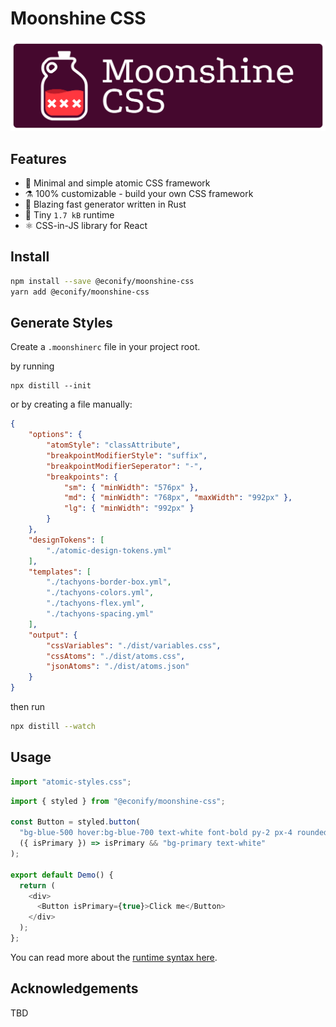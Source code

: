 # Moonshine CSS

![](./docs/logo.svg)

## Features

- 🥃 Minimal and simple atomic CSS framework
- ⚗️ 100% customizable - build your own CSS framework
- 🦀 Blazing fast generator written in Rust
- 🐜 Tiny `1.7 kB` runtime
- ⚛️ CSS-in-JS library for React

## Install

```bash
npm install --save @econify/moonshine-css
yarn add @econify/moonshine-css
```

## Generate Styles

Create a `.moonshinerc` file in your project root.

by running

```
npx distill --init
```

or by creating a file manually:

```json
{
    "options": {
        "atomStyle": "classAttribute",
        "breakpointModifierStyle": "suffix",
        "breakpointModifierSeperator": "-",
        "breakpoints": {
            "sm": { "minWidth": "576px" },
            "md": { "minWidth": "768px", "maxWidth": "992px" },
            "lg": { "minWidth": "992px" }
        }
    },
    "designTokens": [
        "./atomic-design-tokens.yml"
    ],
    "templates": [
        "./tachyons-border-box.yml",
        "./tachyons-colors.yml",
        "./tachyons-flex.yml",
        "./tachyons-spacing.yml"
    ],
    "output": {
        "cssVariables": "./dist/variables.css",
        "cssAtoms": "./dist/atoms.css",
        "jsonAtoms": "./dist/atoms.json"
    }
}
```

then run

```bash
npx distill --watch
```

## Usage

```js
import "atomic-styles.css";
```

```js
import { styled } from "@econify/moonshine-css";

const Button = styled.button(
  "bg-blue-500 hover:bg-blue-700 text-white font-bold py-2 px-4 rounded",
  ({ isPrimary }) => isPrimary && "bg-primary text-white"
);

export default Demo() {
  return (
    <div>
      <Button isPrimary={true}>Click me</Button>
    </div>
  );
};
```

You can read more about the [runtime syntax here](./docs/RUNTIME.md).

## Acknowledgements

TBD
